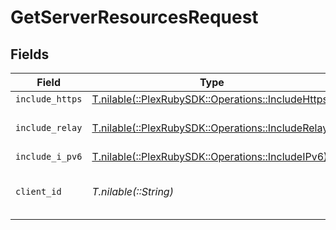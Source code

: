 # GetServerResourcesRequest


## Fields

| Field                                                                                                              | Type                                                                                                               | Required                                                                                                           | Description                                                                                                        | Example                                                                                                            |
| ------------------------------------------------------------------------------------------------------------------ | ------------------------------------------------------------------------------------------------------------------ | ------------------------------------------------------------------------------------------------------------------ | ------------------------------------------------------------------------------------------------------------------ | ------------------------------------------------------------------------------------------------------------------ |
| `include_https`                                                                                                    | [T.nilable(::PlexRubySDK::Operations::IncludeHttps)](../../models/operations/includehttps.md)                      | :heavy_minus_sign:                                                                                                 | Include Https entries in the results                                                                               | 1                                                                                                                  |
| `include_relay`                                                                                                    | [T.nilable(::PlexRubySDK::Operations::IncludeRelay)](../../models/operations/includerelay.md)                      | :heavy_minus_sign:                                                                                                 | Include Relay addresses in the results <br/>E.g: https://10-0-0-25.bbf8e10c7fa20447cacee74cd9914cde.plex.direct:32400<br/> | 1                                                                                                                  |
| `include_i_pv6`                                                                                                    | [T.nilable(::PlexRubySDK::Operations::IncludeIPv6)](../../models/operations/includeipv6.md)                        | :heavy_minus_sign:                                                                                                 | Include IPv6 entries in the results                                                                                | 1                                                                                                                  |
| `client_id`                                                                                                        | *T.nilable(::String)*                                                                                              | :heavy_minus_sign:                                                                                                 | An opaque identifier unique to the client (UUID, serial number, or other unique device ID)                         | 3381b62b-9ab7-4e37-827b-203e9809eb58                                                                               |